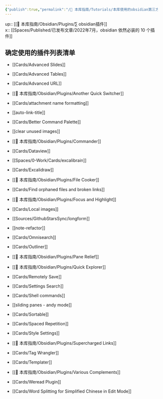 ```yaml
---
{"publish":true,"permalink":"/🧰 本库指南/Tutorials/本库使用的obsidian第三方插件及原因.md","title":"本库使用的obsidian第三方插件及原因","created":"2022-08-09","modified":"2023-03-14","published":"2025-07-07T16:50:55.610+08:00","cssclasses":""}
---
```


up:: [[🧰 本库指南/Obsidian/Plugins/∑ obsidian插件]]  
x:: [[Spaces/Published/已发布文章/2022年7月，obsidian 依然必装的 10 个插件]]

## 确定使用的插件列表清单

- [[Cards/Advanced Slides]]
- [[Cards/Advanced Tables]]
- [[Cards/Advanced URL]]
- [[🧰 本库指南/Obsidian/Plugins/Another Quick Switcher]]
- [[Cards/attachment name formatting]]
- [[auto-link-title]]
- [[Cards/Better Command Palette]]
- [[clear unused images]]
- [[🧰 本库指南/Obsidian/Plugins/Commander]]
- [[Cards/Dataview]]
- [[Spaces/0-Work/Cards/excalibrain]]
- [[Cards/Excalidraw]]
- [[🧰 本库指南/Obsidian/Plugins/File Cooker]]
- [[Cards/Find orphaned files and broken links]]
- [[🧰 本库指南/Obsidian/Plugins/Focus and Highlight]]

- [[Cards/Local images]]

- [[Sources/GithubStarsSync/longform]]
- [[note-refactor]]
- [[Cards/Omnisearch]]
- [[Cards/Outliner]]
- [[🧰 本库指南/Obsidian/Plugins/Pane Relief]]
- [[🧰 本库指南/Obsidian/Plugins/Quick Explorer]]
- [[Cards/Remotely Save]]
- [[Cards/Settings Search]]
- [[Cards/Shell commands]]
- [[sliding panes - andy mode]]
- [[Cards/Sortable]]
- [[Cards/Spaced Repetition]]
- [[Cards/Style Settings]]
- [[🧰 本库指南/Obsidian/Plugins/Supercharged Links]]
- [[Cards/Tag Wrangler]]
- [[Cards/Templater]]
- [[🧰 本库指南/Obsidian/Plugins/Various Complements]]
- [[Cards/Weread Plugin]]
- [[Cards/Word Splitting for Simplified Chinese in Edit Mode]]